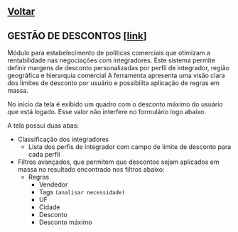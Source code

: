 [Voltar](./00_INDEX.md)
---

## GESTÃO DE DESCONTOS [[link](https://sandbox.solaryum.com.br/fotus-yfe/configuracoes/gestao-de-descontos)]

Módulo para estabelecimento de políticas comerciais que otimizam a rentabilidade nas negociações
com integradores. Este sistema permite definir margens de desconto personalizadas por
perfil de integrador, região geográfica e hierarquia comercial A ferramenta apresenta uma visão clara dos limites de
desconto por usuário e possibilita aplicação de regras em massa.

No início da tela é exibido um quadro com o desconto máximo do usuário que está logado. Esse valor não interfere no
formulário logo abaixo.

A tela possui duas abas:

- Classificação dos integradores
    - Lista dos perfis de integrador com campo de limite de desconto para cada perfil
- Filtros avançados, que permitem que descontos sejam aplicados em massa no resultado encontrado nos filtros abaixo:
    - Regras
        - Vendedor
        - Tags `(analisar necessidade)`
        - UF
        - Cidade
        - Desconto
        - Desconto máximo
